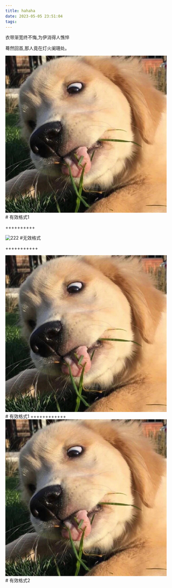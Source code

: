 ```yaml
---
title: hahaha
date: 2023-05-05 23:51:04
tags:
---
```

衣带渐宽终不悔,为伊消得人憔悴

蓦然回首,那人竟在灯火阑珊处。
<!-- ![这是图片](blog\source\_posts\2023-05-05-hahaha\dog.jpg "Magic Gardens") #无效格式1 -->

![123](/images/dog.jpg) # 有效格式1

++++++++++

![222](dog.jpg) #无效格式

+++++++++++

![123](/images/dog.jpg) # 有效格式1
++++++++++++
![12](/images/dog.jpg) # 有效格式2
